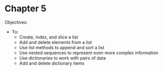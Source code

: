 Chapter 5
=========

Objectives:
* To:
  * Create, index, and slice a list
  * Add and delete elements from a list
  * Use list methods to append and sort a list
  * Use nested sequences to represent even more complex information
  * Use dictionaries to work with pairs of data
  * Add and delete dictionary items
